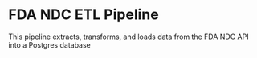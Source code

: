 # FDA NDC ETL Pipeline

This pipeline extracts, transforms, and loads data from the FDA NDC API into a Postgres database
